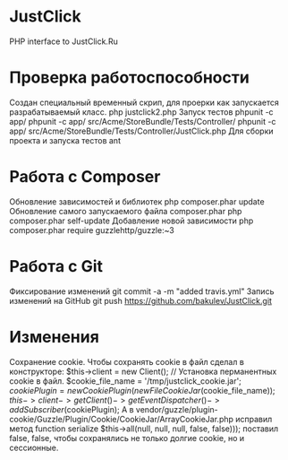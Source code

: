 JustClick
=========

PHP interface to JustClick.Ru

Проверка работоспособности
==========================

Создан специальный временный скрип, для проерки как запускается разрабатываемый класс.
    php justclick2.php
Запуск тестов
    phpunit -c app/
    phpunit -c app/ src/Acme/StoreBundle/Tests/Controller/
    phpunit -c app/ src/Acme/StoreBundle/Tests/Controller/JustClick.php
Для сборки проекта и запуска тестов
    ant

Работа с Composer
=================

Обновление зависимостей и библиотек
    php composer.phar update
Обновление самого запускаемого файла composer.phar
    php composer.phar self-update
Добавление новой зависимости
    php composer.phar require guzzlehttp/guzzle:~3


Работа с Git
===========

Фиксирование изменений
    git commit -a -m "added travis.yml"
Запись изменений на GitHub
    git push https://github.com/bakulev/JustClick.git

Изменения
========

Сохранение cookie.
Чтобы сохранять cookie в файл сделал в конструкторе:
    $this->client = new Client();
    // Установка перманентных cookie в файл.
    $cookie_file_name = '/tmp/justclick_cookie.jar';
    $cookiePlugin = new CookiePlugin(new FileCookieJar($cookie_file_name));
    $this->client->getClient()->getEventDispatcher()->addSubscriber($cookiePlugin);
А в 
    vendor/guzzle/plugin-cookie/Guzzle/Plugin/Cookie/CookieJar/ArrayCookieJar.php
исправил метод 
    function serialize $this->all(null, null, null, false, false))); 
поставил false, false, чтобы сохранялись не только долгие cookie, но и сессионные.


